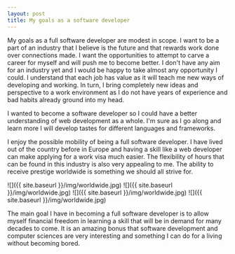 ```yaml
---
layout: post
title: My goals as a software developer
---
```


My goals as a full software developer are modest in scope.  I want to be a part of an industry that I believe is the future and that rewards work done over connections made. I want the opportunities to attempt to carve a career for myself and will push me to become better.  I don't have any aim for an industry yet and I would be happy to take almost any opportunity I could.  I understand that each job has value as it will teach me new ways of developing and working.  In turn, I bring completely new ideas and perspective to a work environment as I do not have years of experience and bad habits already ground into my head.

I wanted to become a software developer so I could have a better understanding of web development as a whole.  I'm sure as I go along and learn more I will develop tastes for different languages and frameworks.

I enjoy the possible mobility of being a full software developer.  I have lived out of the country before in Europe and having a skill like a web developer can make applying for a work visa much easier.  The flexibility of hours that can be found in this industry is also very appealing to me.  The ability to receive prestige worldwide is something we should all strive for.

![]({{ site.baseurl }}/img/worldwide.jpg)
![]({{ site.baseurl }}/img/worldwide.jpg)
![]({{ site.baseurl }}/img/worldwide.jpg)
![]({{ site.baseurl }}/img/worldwide.jpg)

The main goal I have in becoming a full software developer is to allow myself financial freedom in learning a skill that will be in demand for many decades to come.  It is an amazing bonus that software development and computer sciences are very interesting and something I can do for a living without becoming bored.
